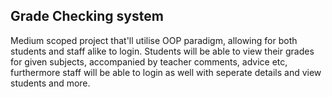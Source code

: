 ## Grade Checking system

Medium scoped project that'll utilise OOP paradigm, allowing for both students and staff alike to login. Students will be able to view their grades for given subjects, accompanied by teacher comments, advice etc, furthermore staff will be able to login as well with seperate details and view students and more.
